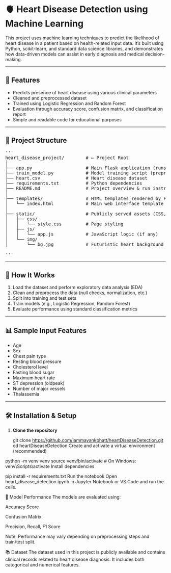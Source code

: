 # 🫀 Heart Disease Detection using Machine Learning

This project uses machine learning techniques to predict the likelihood of heart disease in a patient based on health-related input data. It’s built using Python, scikit-learn, and standard data science libraries, and demonstrates how data-driven models can assist in early diagnosis and medical decision-making.

---

## 🚀 Features

- Predicts presence of heart disease using various clinical parameters
- Cleaned and preprocessed dataset
- Trained using Logistic Regression and Random Forest
- Evaluation through accuracy score, confusion matrix, and classification report
- Simple and readable code for educational purposes

---

## 📁 Project Structure
<pre>
'''
heart_disease_project/        # ← Project Root
│
├── app.py                    # Main Flask application (runs the server)
├── train_model.py            # Model training script (preprocesses data & trains ML model)
├── heart.csv                 # Heart disease dataset
├── requirements.txt          # Python dependencies
├── README.md                 # Project overview & run instructions
│
├── templates/                # HTML templates rendered by Flask
│   └── index.html            # Main web interface template
│
├── static/                   # Publicly served assets (CSS, JS, Images)
│   ├── css/
│   │   └── style.css         # Page styling
│   ├── js/
│   │   └── app.js            # JavaScript logic (if any)
│   └── img/
│       └── bg.jpg            # Futuristic heart background image

'''
</pre>


---

## 🧪 How It Works

1. Load the dataset and perform exploratory data analysis (EDA)
2. Clean and preprocess the data (null checks, normalization, etc.)
3. Split into training and test sets
4. Train models (e.g., Logistic Regression, Random Forest)
5. Evaluate performance using standard classification metrics

---

## 📊 Sample Input Features

- Age
- Sex
- Chest pain type
- Resting blood pressure
- Cholesterol level
- Fasting blood sugar
- Maximum heart rate
- ST depression (oldpeak)
- Number of major vessels
- Thalassemia

---

## 🛠️ Installation & Setup

1. **Clone the repository**
   
   git clone https://github.com/iammayankbhatt/heartDiseaseDetection.git
   cd heartDiseaseDetection
Create and activate a virtual environment (recommended)




python -m venv venv
source venv/bin/activate  # On Windows: venv\Scripts\activate
Install dependencies




pip install -r requirements.txt
Run the notebook
Open heart_disease_detection.ipynb in Jupyter Notebook or VS Code and run the cells.

🧠 Model Performance
The models are evaluated using:

Accuracy Score

Confusion Matrix

Precision, Recall, F1 Score

Note: Performance may vary depending on preprocessing steps and train/test split.

📚 Dataset
The dataset used in this project is publicly available and contains clinical records related to heart disease diagnosis. It includes both categorical and numerical features.